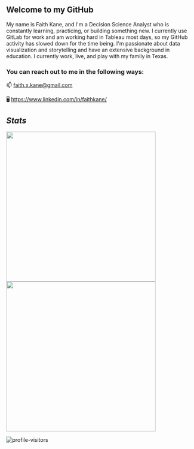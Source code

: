 ## Welcome to my GitHub

My name is Faith Kane, and I'm a Decision Science Analyst who is constantly learning, practicing, or building something new. I currently use GitLab for work and am working hard in Tableau most days, so my GitHub activity has slowed down for the time being. I'm passionate about data visualization and storytelling and have an extensive background in education.  I currently work, live, and play with my family in Texas.

### You can reach out to me in the following ways:

📫 faith.x.kane@gmail.com

🖥 https://www.linkedin.com/in/faithkane/

## *Stats*

<a href="https://github.com/anuraghazra/github-readme-stats">
    <img src="https://github-readme-stats.vercel.app/api?username=faithkane3&theme=graywhite&show_icons=true" width=400/>
</a>  

<a href="https://github.com/DenverCoder1/github-readme-streak-stats">
    <img src="https://github-readme-streak-stats.herokuapp.com/?user=faithkane3" width=400/>
</a>  

![profile-visitors](https://visitor-badge.glitch.me/badge?page_id=faithkane3.faithkane3)

<!--
**faithkane3/faithkane3** is a ✨ _special_ ✨ repository because its `README.md` (this file) appears on your GitHub profile.

Here are some ideas to get you started:

- 🔭 I’m currently working on ...
- 🌱 I’m currently learning ...
- 👯 I’m looking to collaborate on ...
- 🤔 I’m looking for help with ...
- 💬 Ask me about ...
- 📫 How to reach me: ...
- 😄 Pronouns: ...
- ⚡ Fun fact: ...
-->
